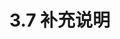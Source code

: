 # 3.7 补充说明


<!--
https://code.visualstudio.com/docs/getstarted/userinterface
https://code.visualstudio.com/api/extension-capabilities/extending-workbench
https://code.visualstudio.com/api/extension-capabilities/common-capabilities


用户输入：
https://code.visualstudio.com/api/ux-guidelines/quick-picks

输出类似，printf，msgBox。

输入类似scanf

-->

